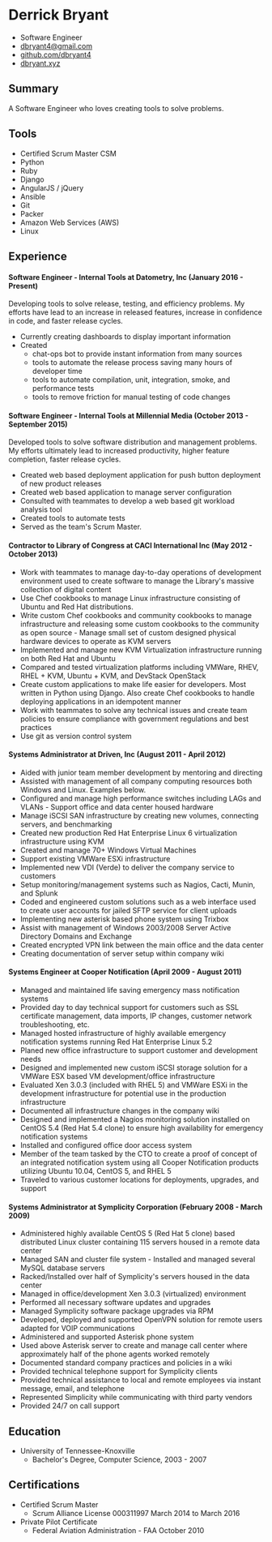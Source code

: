 # Derrick Bryant
- Software Engineer
- dbryant4@gmail.com
- [github.com/dbryant4](https://github.com/dbryant4)
- [dbryant.xyz](http://dbryant.xyz)

## Summary

A Software Engineer who loves creating tools to solve problems. 

## Tools

-  Certified Scrum Master CSM
-  Python
-  Ruby
-  Django
-  AngularJS / jQuery
-  Ansible
-  Git
-  Packer
-  Amazon Web Services (AWS)
-  Linux

## Experience

#### Software Engineer - Internal Tools at Datometry, Inc (January 2016 - Present)

Developing tools to solve release, testing, and efficiency problems. My efforts have lead to an increase in released features, increase in confidence in code, and faster release cycles.

- Currently creating dashboards to display important information
- Created
    - chat-ops bot to provide instant information from many sources
    - tools to automate the release process saving many hours of developer time
    - tools to automate compilation, unit, integration, smoke, and performance tests
    - tools to remove friction for manual testing of code changes

#### Software Engineer - Internal Tools at Millennial Media (October 2013  -  September 2015)

Developed tools to solve software distribution and management problems. My efforts ultimately lead to increased productivity, higher feature completion, faster release cycles.

- Created web based deployment application for push button deployment of new product releases
- Created web based application to manage server configuration
- Consulted with teammates to develop a web based git workload analysis tool
- Created tools to automate tests
- Served as the team's Scrum Master.

#### Contractor to Library of Congress at CACI International Inc (May 2012  -  October 2013)

- Work with teammates to manage day-to-day operations of development environment used to create software to manage the Library's massive collection of digital content
- Use Chef cookbooks to manage Linux infrastructure consisting of Ubuntu and Red Hat distributions.
- Write custom Chef cookbooks and community cookbooks to manage infrastructure and releasing some custom cookbooks to the community as open source - Manage small set of custom designed physical hardware devices to operate as KVM servers
- Implemented  and manage new KVM Virtualization infrastructure running on both Red Hat and Ubuntu
- Compared and tested virtualization platforms including VMWare, RHEV, RHEL + KVM, Ubuntu + KVM, and DevStack OpenStack
- Create custom applications to make life easier for developers. Most written in Python using Django. Also create Chef cookbooks to handle deploying applications in an idempotent manner
- Work with teammates to solve any technical issues and create team policies to ensure compliance with government regulations and best practices
- Use git as version control system

#### Systems Administrator at Driven, Inc (August 2011  -  April 2012)

- Aided with junior team member development by mentoring and directing
- Assisted with management of all company computing resources both Windows and Linux. Examples below.
- Configured and manage high performance switches including LAGs and VLANs - Support office and data center housed hardware
- Manage iSCSI SAN infrastructure by creating new volumes, connecting servers, and benchmarking
- Created new production Red Hat Enterprise Linux 6 virtualization infrastructure using KVM
- Created and manage 70+ Windows Virtual Machines
- Support existing VMWare ESXi infrastructure
- Implemented new VDI (Verde) to deliver the company service to customers
- Setup monitoring/management systems such as Nagios, Cacti, Munin, and Splunk
- Coded and engineered custom solutions such as a web interface used to create user accounts for jailed SFTP service for client uploads
- Implementing new asterisk based phone system using Trixbox
- Assist with management of Windows 2003/2008 Server Active Directory Domains and Exchange
- Created encrypted VPN link between the main office and the data center
- Creating documentation of server setup within company wiki

#### Systems Engineer at Cooper Notification (April 2009  -  August 2011)

- Managed and maintained life saving emergency mass notification systems
- Provided day to day technical support for customers such as SSL certificate management, data imports, IP changes, customer network troubleshooting, etc.
- Managed hosted infrastructure of highly available emergency notification
  systems running Red Hat Enterprise Linux 5.2
- Planed new office infrastructure to support customer and development needs
- Designed and implemented new custom iSCSI storage solution for a VMWare ESX based VM development/office infrastructure
- Evaluated Xen 3.0.3 (included with RHEL 5) and VMWare ESXi in the development infrastructure for potential use in the production infrastructure
- Documented all infrastructure changes in the company wiki
- Designed and implemented a Nagios monitoring solution installed on CentOS 5.4 (Red Hat 5.4 clone) to ensure high availability for emergency notification systems
- Installed and configured office door access system
- Member of the team tasked by the CTO to create a proof of concept of an integrated notification system using all Cooper Notification products utilizing Ubuntu 10.04, CentOS 5, and RHEL 5
- Traveled to various customer locations for deployments, upgrades, and support

#### Systems Administrator at Symplicity Corporation (February 2008  -  March 2009)

 - Administered highly available CentOS 5 (Red Hat 5 clone) based distributed Linux cluster containing 115 servers housed in a remote data center
 - Managed SAN and cluster file system - Installed and managed several MySQL database servers
 - Racked/Installed over half of Symplicity's servers housed in the data center
 - Managed in office/development Xen 3.0.3 (virtualized) environment
 - Performed all necessary software updates and upgrades
 - Managed Symplicity software package upgrades via RPM
 - Developed, deployed and supported OpenVPN solution for remote users adapted for VOIP communications
 - Administered and supported Asterisk phone system
 - Used above Asterisk server to create and manage call center where approximately half of the phone agents worked remotely
 - Documented standard company practices and policies in a wiki
 - Provided technical telephone support for Symplicity clients
 - Provided technical assistance to local and remote employees via instant message, email, and telephone
 - Represented Simplicity while communicating with third party vendors
 - Provided 24/7 on call support

## Education
 - University of Tennessee-Knoxville
     - Bachelor's Degree, Computer Science, 2003 - 2007

## Certifications
- Certified Scrum Master
    - Scrum Alliance   License 000311997    March 2014 to March 2016
- Private Pilot Certificate
    - Federal Aviation Administration - FAA       October 2010


